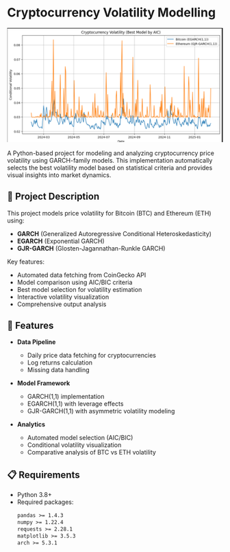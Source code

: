 # Cryptocurrency Volatility Modelling 

![Volatility Plot](Volatility.png)

A Python-based project for modeling and analyzing cryptocurrency price volatility using GARCH-family models. This implementation automatically selects the best volatility model based on statistical criteria and provides visual insights into market dynamics.

## 📌 Project Description

This project models price volatility for Bitcoin (BTC) and Ethereum (ETH) using:
- **GARCH** (Generalized Autoregressive Conditional Heteroskedasticity)
- **EGARCH** (Exponential GARCH)
- **GJR-GARCH** (Glosten-Jagannathan-Runkle GARCH)

Key features:
- Automated data fetching from CoinGecko API
- Model comparison using AIC/BIC criteria
- Best model selection for volatility estimation
- Interactive volatility visualization
- Comprehensive output analysis

## 🚀 Features

- **Data Pipeline**
  - Daily price data fetching for cryptocurrencies
  - Log returns calculation
  - Missing data handling
  
- **Model Framework**
  - GARCH(1,1) implementation
  - EGARCH(1,1) with leverage effects
  - GJR-GARCH(1,1) with asymmetric volatility modeling
  
- **Analytics**
  - Automated model selection (AIC/BIC)
  - Conditional volatility visualization
  - Comparative analysis of BTC vs ETH volatility

## 📋 Requirements

- Python 3.8+
- Required packages:
  ```text
  pandas >= 1.4.3
  numpy >= 1.22.4
  requests >= 2.28.1
  matplotlib >= 3.5.3
  arch >= 5.3.1
